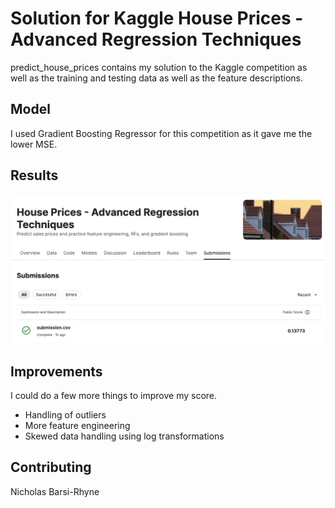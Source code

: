 # Solution for Kaggle House Prices - Advanced Regression Techniques

predict_house_prices contains my solution to the Kaggle competition as well as the training and testing data as well as the feature descriptions.

## Model

I used Gradient Boosting Regressor for this competition as it gave me the lower MSE.

## Results

![alt text](https://github.com/mrplooply/predict_house_prices/blob/main/test.png?raw=true)

## Improvements

I could do a few more things to improve my score.

- Handling of outliers
- More feature engineering
- Skewed data handling using log transformations

## Contributing

Nicholas Barsi-Rhyne
